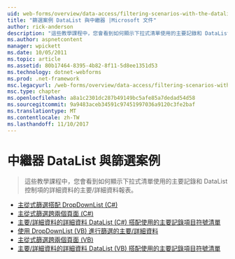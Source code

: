 ```yaml
---
uid: web-forms/overview/data-access/filtering-scenarios-with-the-datalist-and-repeater/index
title: "篩選案例 DataList 與中繼器 |Microsoft 文件"
author: rick-anderson
description: "這些教學課程中，您會看到如何顯示下拉式清單使用的主要記錄和 DataList 控制項的詳細資料的主要/詳細資料報表。"
ms.author: aspnetcontent
manager: wpickett
ms.date: 10/05/2011
ms.topic: article
ms.assetid: 80b17464-8395-4b82-8f11-5d8ee1351d53
ms.technology: dotnet-webforms
ms.prod: .net-framework
msc.legacyurl: /web-forms/overview/data-access/filtering-scenarios-with-the-datalist-and-repeater
msc.type: chapter
ms.openlocfilehash: a8a1c2301dc287b49149bc5afe85a7dedad54d58
ms.sourcegitcommit: 9a9483aceb34591c97451997036a9120c3fe2baf
ms.translationtype: MT
ms.contentlocale: zh-TW
ms.lasthandoff: 11/10/2017
---
```

<a name="filtering-scenarios-with-the-datalist-and-repeater"></a>中繼器 DataList 與篩選案例
====================
> 這些教學課程中，您會看到如何顯示下拉式清單使用的主要記錄和 DataList 控制項的詳細資料的主要/詳細資料報表。


- [主從式篩選搭配 DropDownList (C#)](master-detail-filtering-with-a-dropdownlist-datalist-cs.md)
- [主從式篩選跨兩個頁面 (C#)](master-detail-filtering-acess-two-pages-datalist-cs.md)
- [主要/詳細資料的詳細資料 DataList (C#) 搭配使用的主要記錄項目符號清單](master-detail-using-a-bulleted-list-of-master-records-with-a-details-datalist-cs.md)
- [使用 DropDownList (VB) 進行篩選的主要/詳細資料](master-detail-filtering-with-a-dropdownlist-datalist-vb.md)
- [主從式篩選跨兩個頁面 (VB)](master-detail-filtering-acess-two-pages-datalist-vb.md)
- [主要/詳細資料的詳細資料 DataList (VB) 搭配使用的主要記錄項目符號清單](master-detail-using-a-bulleted-list-of-master-records-with-a-details-datalist-vb.md)

